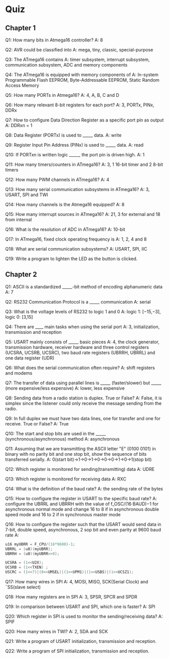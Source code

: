 # Quiz

## Chapter 1

Q1: How many bits in Atmega16 controller?
A: 8

Q2: AVR could be classified into
A: mega, tiny, classic, special-purpose

Q3: The ATmega16 contains
A: timer subsystem, interrupt subsystem, communication subsystem, ADC and memory components

Q4: The ATmega16 is equipped with memory components of
A: In-system Programmable Flash EEPROM, Byte-Addressable EEPROM, Static Random Access Memory

Q5: How many PORTs in Atmega16?
A: 4, A, B, C and D

Q6: How many relevant 8-bit registers for each port?
A: 3, PORTx, PINx, DDRx

Q7: How to configure Data Direction Register as a specific port pin as output
A: DDRxn = 1

Q8: Data Register (PORTx) is used to _____ data.
A: write

Q9: Register Input Pin Address (PINx) is used to _____ data.
A: read

Q10: If PORTxn is written logic _____, the port pin is driven high.
A: 1

Q11: How many timers/counters in ATmega16?
A: 3, 1 16-bit timer and 2 8-bit timers

Q12: How many PWM channels in ATmega16?
A: 4

Q13: How many serial communication subsystems in ATmega16?
A: 3, USART, SPI and TWI

Q14: How many channels is the Atmega16 equipped?
A: 8

Q15: How many interrupt sources in ATmega16?
A: 21, 3 for external and 18 from internal

Q16: What is the resolution of ADC in ATmega16?
A: 10-bit

Q17: In ATmega16, fixed clock operating frequency is 
A: 1, 2, 4 and 8

Q18: What are serial communication subsystems?
A: USART, SPI, IIC

Q19: Write a program to lighten the LED as the button is clicked.

## Chapter 2

Q1: ASCII is a standardized _____-bit method of encoding alphanumeric data
A: 7

Q2: RS232 Communication Protocol is a _____ communication
A: serial

Q3: What is the voltage levels of RS232 to logic 1 and 0
A: logic 1: [−15,−3], logic 0: [3,15]

Q4: There are ____ main tasks when using the serial port
A: 3, initialization, transmission and reception

Q5: USART mainly consists of  _____ basic pieces
A: 4, the clock generator, transmission hardware, receiver hardware and three control registers (UCSRA, UCSRB, UCSRC), two baud rate registers (UBRRH, UBRRL) and one data register (UDR)

Q6: What does the serial communication often require?
A: shift registers and modems

Q7: The transfer of data using parallel lines is _____ (faster/slower) but _____ (more expensive/less expensive)
A: lower, less expensive

Q8: Sending data from a radio station is duplex. True or False?
A: False, it is simplex since the listener could only receive the message sending from the radio.

Q9: In full duplex we must have two data lines, one for transfer and one for receive. True or False?
A: True

Q10: The start and stop bits are used in the _____ (synchronous/asynchronous) method
A: asynchronous

Q11: Assuming that we are transmitting the ASCII letter "E" (0100 0101) in binary with no parity bit and one stop bit, show the sequence of bits transferred serially.
A: 0(start bit)->1->0->1->0->0->0->1->0->1(stop bit)

Q12: Which register is monitored for sending(transmitting) data
A: UDRE

Q13: Which register is monitored for receiving data
A: RXC

Q14: What is the definition of the baud rate?
A: the sending rate of the bytes

Q15: How to configure the register in USART to the specific baud rate?
A: configure the UBRRL and UBRRH with the value of f_OSC/(16⋅BAUD)−1 for asynchronous normal mode and change 16 to 8 if in asynchronous double speed mode and 16 to 2 if in synchronous master mode 

Q16: How to configure the register such that the USART would send data in 7-bit, double speed, asynchronous, 2 sop bit and even parity at 9600 baud rate
A:

```C
u16 myUBRR = F_CPU/(16*9600)-1;
UBRRL = (u8)(myUBRR);
UBRRH = (u8)(myUBRR>>8);

UCSRA = (1<<U2X);
UCSRB = (1<<TXEN) ;
USCRC = (1<<7)|(0<<UMSEL)|(1<<UPM1)|(1<<USBS)|(1<<UCSZ1);
```

Q17: How many wires in SPI
A: 4, MOSI, MISO, SCK(Serial Clock) and ¯SS(slave select)

Q18: How many registers are in SPI
A: 3, SPSR, SPCR and SPDR

Q19: In comparison between USART and SPI, which one is faster?
A: SPI

Q20: Which register in SPI is used to monitor the sending/receiving data?
A: SPIF

Q20: How many wires in TWI?
A: 2, SDA and SCK

Q21: Write a program of USART initialization, transmission and reception.

Q22: Write a program of SPI initialization, transmission and reception.
 
